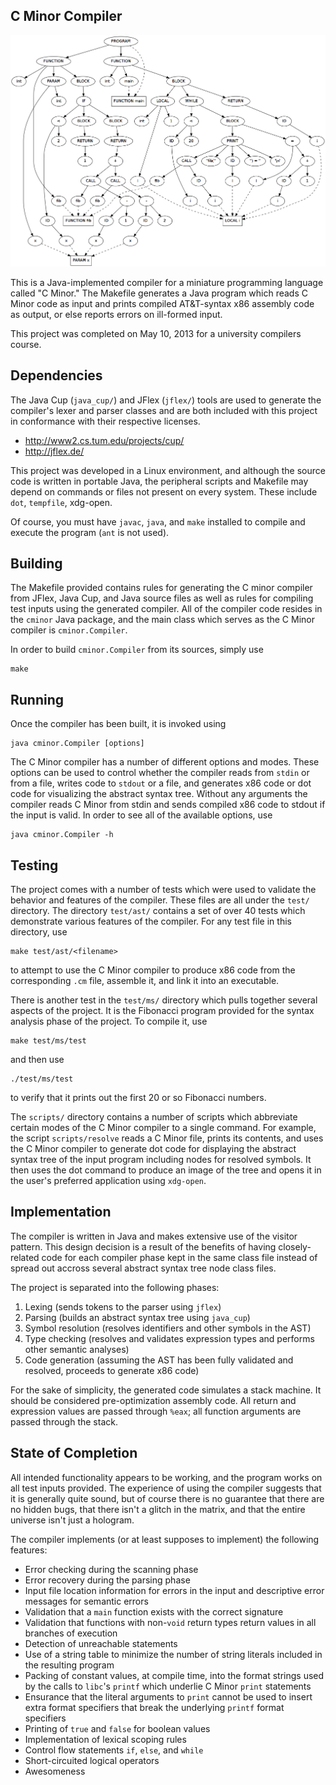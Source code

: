 C Minor Compiler
----------------

![Abstract Syntax Tree](other/ast.png)

This is a Java-implemented compiler for a miniature programming language called
"C Minor." The Makefile generates a Java program which reads C Minor code as
input and prints compiled AT&T-syntax x86 assembly code as output, or else
reports errors on ill-formed input.

This project was completed on May 10, 2013 for a university compilers course.

Dependencies
------------

The Java Cup (`java_cup/`) and JFlex (`jflex/`) tools are used to generate the
compiler's lexer and parser classes and are both included with this project in
conformance with their respective licenses.

* http://www2.cs.tum.edu/projects/cup/
* http://jflex.de/

This project was developed in a Linux environment, and although the source code
is written in portable Java, the peripheral scripts and Makefile may depend on
commands or files not present on every system. These include `dot`, `tempfile`,
xdg-open.

Of course, you must have `javac`, `java`, and `make` installed to compile and execute
the program (`ant` is not used).

Building
--------

The Makefile provided contains rules for generating the C minor compiler from
JFlex, Java Cup, and Java source files as well as rules for compiling test
inputs using the generated compiler. All of the compiler code resides in the
`cminor` Java package, and the main class which serves as the C Minor compiler is
`cminor.Compiler`.

In order to build `cminor.Compiler` from its sources, simply use

    make

Running
-------

Once the compiler has been built, it is invoked using

    java cminor.Compiler [options]

The C Minor compiler has a number of different options and modes. These options
can be used to control whether the compiler reads from `stdin` or from a file,
writes code to `stdout` or a file, and generates x86 code or dot code for
visualizing the abstract syntax tree. Without any arguments the compiler reads
C Minor from stdin and sends compiled x86 code to stdout if the input is valid.
In order to see all of the available options, use

    java cminor.Compiler -h

Testing
-------

The project comes with a number of tests which were used to validate the
behavior and features of the compiler. These files are all under the `test/`
directory. The directory `test/ast/` contains a set of over 40 tests which
demonstrate various features of the compiler. For any test file in this directory,
use

    make test/ast/<filename>

to attempt to use the C Minor compiler to produce x86 code from the
corresponding `.cm` file, assemble it, and link it into an executable.

There is another test in the `test/ms/` directory which pulls together several
aspects of the project. It is the Fibonacci program provided for the syntax
analysis phase of the project. To compile it, use

    make test/ms/test

and then use

    ./test/ms/test

to verify that it prints out the first 20 or so Fibonacci numbers.

The `scripts/` directory contains a number of scripts which abbreviate certain
modes of the C Minor compiler to a single command. For example, the script
`scripts/resolve` reads a C Minor file, prints its contents, and uses the C Minor
compiler to generate dot code for displaying the abstract syntax tree of the
input program including nodes for resolved symbols. It then uses the dot
command to produce an image of the tree and opens it in the user's preferred
application using `xdg-open`.

Implementation
--------------

The compiler is written in Java and makes extensive use of the visitor pattern.
This design decision is a result of the benefits of having closely-related code
for each compiler phase kept in the same class file instead of spread out
accross several abstract syntax tree node class files.

The project is separated into the following phases:

1. Lexing (sends tokens to the parser using `jflex`)
2. Parsing (builds an abstract syntax tree using `java_cup`)
3. Symbol resolution (resolves identifiers and other symbols in the AST)
4. Type checking (resolves and validates expression types and performs other semantic analyses)
5. Code generation (assuming the AST has been fully validated and resolved, proceeds to generate x86 code)

For the sake of simplicity, the generated code simulates a stack machine. It
should be considered pre-optimization assembly code. All return and expression
values are passed through `%eax`; all function arguments are passed through the
stack.

State of Completion
-------------------

All intended functionality appears to be working, and the program works on all
test inputs provided. The experience of using the compiler suggests that it is
generally quite sound, but of course there is no guarantee that there are no
hidden bugs, that there isn't a glitch in the matrix, and that the entire
universe isn't just a hologram.

The compiler implements (or at least supposes to implement) the following
features:

* Error checking during the scanning phase
* Error recovery during the parsing phase
* Input file location information for errors in the input and descriptive error
  messages for semantic errors
* Validation that a `main` function exists with the correct signature
* Validation that functions with non-`void` return types return values in
  all branches of execution
* Detection of unreachable statements
* Use of a string table to minimize the number of string literals
  included in the resulting program
* Packing of constant values, at compile time, into the format strings used by
  the calls to `libc`'s `printf` which underlie C Minor `print` statements
* Ensurance that the literal arguments to `print` cannot be used to
  insert extra format specifiers that break the underlying `printf`
  format specifiers
* Printing of `true` and `false` for boolean values
* Implementation of lexical scoping rules
* Control flow statements `if`, `else`, and `while`
* Short-circuited logical operators
* Awesomeness

